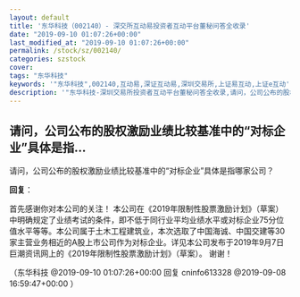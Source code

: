 ```yaml
---
layout: default
title: '东华科技（002140）- 深交所互动易投资者互动平台董秘问答全收录'
date: "2019-09-10 01:07:26+00:00"
last_modified_at: "2019-09-10 01:07:26+00:00"
permalink: /stock/sz/002140/
categories: szstock
cover: 
tags: "东华科技"
keywords: '"东华科技",002140,互动易,深证互动易,深圳交易所,上证易互动,上证e互动'
description: '"东华科技-深圳交易所投资者互动平台董秘问答全收录,请问，公司公布的股权激励业绩比较基准中的“对标企业”具体是指哪家公司？"'
---
```


## 请问，公司公布的股权激励业绩比较基准中的“对标企业”具体是指...

请问，公司公布的股权激励业绩比较基准中的“对标企业”具体是指哪家公司？

**回复**：

首先感谢你对本公司的关注！
本公司在《2019年限制性股票激励计划》（草案）中明确规定了业绩考试的条件，即不低于同行业平均业绩水平或对标企业75分位值水平等等。本公司属于土木工程建筑业，本次选取了中国海诚、中国交建等30家主营业务相近的A股上市公司作为对标企业。详见本公司发布于2019年9月7日巨潮资讯网上的《2019年限制性股票激励计划》（草案）。
谢谢！ 

（东华科技  @2019-09-10 01:07:26+00:00 回复 cninfo613328  @2019-09-08 16:59:47+00:00 ）

